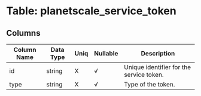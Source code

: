 # Table: planetscale_service_token

## Columns 

|  Column Name   |  Data Type  | Uniq | Nullable | Description | 
|  ----  | ----  | ----  | ----  | ---- | 
| id | string | X | √ | Unique identifier for the service token. | 
| type | string | X | √ | Type of the token. | 


